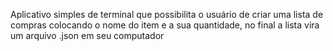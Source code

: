Aplicativo simples de terminal que possibilita o usuário de criar uma lista de compras colocando o nome do item e a sua quantidade, no final a lista vira um arquivo .json em seu computador


